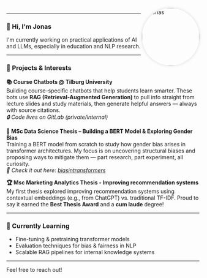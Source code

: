 <img src="[https://chatbot.testing.tilburg.ai/static/img/about-us/jonas_klein.png](https://github.com/KleinJonasUVT/KleinJonasUVT/blob/3ff465966bc0a86d48940235e2b04b56cc890c1f/static/Image%206.png)" alt="Jonas" align="right" width="150" style="border-radius: 50%; box-shadow: 0 0 8px rgba(0,0,0,0.15);" />

---

### 👋 Hi, I'm Jonas

I'm currently working on practical applications of AI and LLMs, especially in education and NLP research.

---

### 🚀 Projects & Interests

**📚 Course Chatbots @ Tilburg University**  
Building course-specific chatbots that help students learn smarter. These bots use **RAG (Retrieval-Augmented Generation)** to pull info straight from lecture slides and study materials, then generate helpful answers — always with source citations.  
  _🔒 Code lives on GitLab (private/internal)_


**🧠 MSc Data Science Thesis – Building a BERT Model & Exploring Gender Bias**  
Training a BERT model from scratch to study how gender bias arises in transformer architectures. My focus is on uncovering structural biases and proposing ways to mitigate them — part research, part experiment, all curiosity.  
  _📁 Check it out here: [biasintransformers](https://github.com/KleinJonasUVT/biasintransformers)_  


**🏆 Msc Marketing Analytics Thesis - Improving recommendation systems**  
My first thesis explored improving recommendation systems using contextual embeddings (e.g., from ChatGPT) vs. traditional TF-IDF. Proud to say it earned the **Best Thesis Award** and a **cum laude** degree!

---

### 🔬 Currently Learning
- Fine-tuning & pretraining transformer models
- Evaluation techniques for bias & fairness in NLP
- Scalable RAG pipelines for internal knowledge systems

---

Feel free to reach out!
